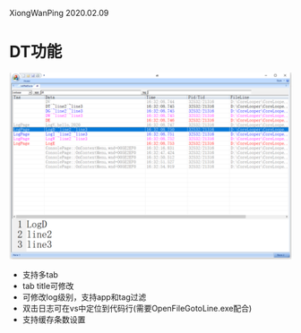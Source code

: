 XiongWanPing 2020.02.09

# DT功能

![image-20200209163312760](dt.assets\image-20200209163312760.png)



- 支持多tab
- tab title可修改
- 可修改log级别，支持app和tag过滤
- 双击日志可在vs中定位到代码行(需要OpenFileGotoLine.exe配合)
- 支持缓存条数设置

